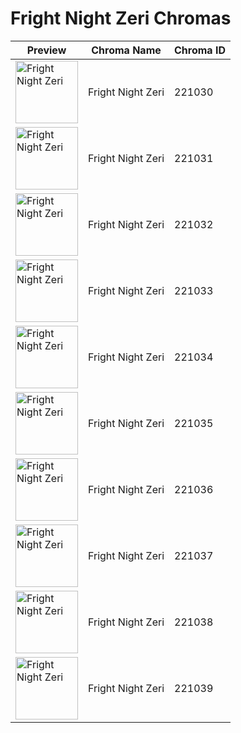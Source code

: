 # Fright Night Zeri Chromas

| Preview | Chroma Name | Chroma ID |
|---|---|---|
| <img src='https://raw.communitydragon.org/latest/plugins/rcp-be-lol-game-data/global/default/v1/champion-chroma-images/221/221030.png' alt='Fright Night Zeri' width='100'> | Fright Night Zeri | 221030 |
| <img src='https://raw.communitydragon.org/latest/plugins/rcp-be-lol-game-data/global/default/v1/champion-chroma-images/221/221031.png' alt='Fright Night Zeri' width='100'> | Fright Night Zeri | 221031 |
| <img src='https://raw.communitydragon.org/latest/plugins/rcp-be-lol-game-data/global/default/v1/champion-chroma-images/221/221032.png' alt='Fright Night Zeri' width='100'> | Fright Night Zeri | 221032 |
| <img src='https://raw.communitydragon.org/latest/plugins/rcp-be-lol-game-data/global/default/v1/champion-chroma-images/221/221033.png' alt='Fright Night Zeri' width='100'> | Fright Night Zeri | 221033 |
| <img src='https://raw.communitydragon.org/latest/plugins/rcp-be-lol-game-data/global/default/v1/champion-chroma-images/221/221034.png' alt='Fright Night Zeri' width='100'> | Fright Night Zeri | 221034 |
| <img src='https://raw.communitydragon.org/latest/plugins/rcp-be-lol-game-data/global/default/v1/champion-chroma-images/221/221035.png' alt='Fright Night Zeri' width='100'> | Fright Night Zeri | 221035 |
| <img src='https://raw.communitydragon.org/latest/plugins/rcp-be-lol-game-data/global/default/v1/champion-chroma-images/221/221036.png' alt='Fright Night Zeri' width='100'> | Fright Night Zeri | 221036 |
| <img src='https://raw.communitydragon.org/latest/plugins/rcp-be-lol-game-data/global/default/v1/champion-chroma-images/221/221037.png' alt='Fright Night Zeri' width='100'> | Fright Night Zeri | 221037 |
| <img src='https://raw.communitydragon.org/latest/plugins/rcp-be-lol-game-data/global/default/v1/champion-chroma-images/221/221038.png' alt='Fright Night Zeri' width='100'> | Fright Night Zeri | 221038 |
| <img src='https://raw.communitydragon.org/latest/plugins/rcp-be-lol-game-data/global/default/v1/champion-chroma-images/221/221039.png' alt='Fright Night Zeri' width='100'> | Fright Night Zeri | 221039 |
